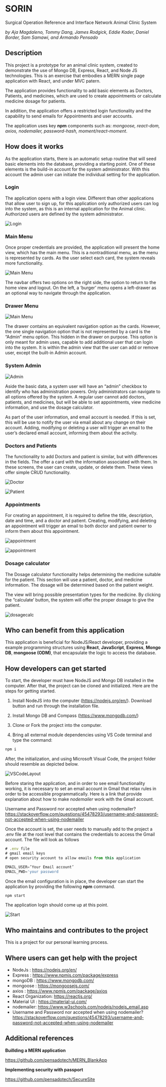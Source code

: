 # SORIN

Surgical Operation Reference and Interface Network
Animal Clinic System

_by Aja Magdaleno, Tommy Dang, James Rodgick, Eddie Kader, Daniel Border, Sam Samawi, and Armando Pensado_ 


## Description

This project is a prototype for an animal clinic system, created to demonstrate the use of Mongo DB, Express, React, and Node JS technologies. This is an exercise that embodies a MERN single page application with React, and under MVC patern. 

The application provides functionality to add basic elements as Doctors, Patients, and medicines, which are used to create appointments or calculate medicine dosage for patients.

In addition, the application offers a restricted login functionality and the capability to send emails for Appointments and user accounts.

The application uses key **npm** components such as: _mongoose, react-dom, axios, nodemailer, password-hash, moment/react-moment_. 


## How does it works

As the application starts, there is an automatic setup routine that will seed basic elements into the database, providing a starting point.  One of these elements is the build-in account for the system administrator. With this account the admin user can initiate the individual setting for the application.

### Login 

The application opens with a login view. Different than other applications that allow user to sign up, for this application only authorized users can log into the system, as this is an internal application for the Animal clinic.  Authorized users are defined by the system administrator.

![Login](./docs/Login.png)

### Main Menu

Once proper credentials are provided, the application will present the home view, which has the main menu. This is a nontraditional menu, as the menu is represented by cards.  As the user select each card,  the system reveals more functionality.

![Main Menu](./docs/MainMenu.png)

The navbar offers two options on the right side, the option to return to the home view and logout. On the left, a ‘burger’ menu opens a left-drawer as an optional way to navigate through the application.

### Drawer Menu

![Main Menu](./docs/Drawer.png)

The drawer contains an equivalent navigation option as the cards. However, the one single navigation option that is not represented by a card is the “Admin” menu option. This hidden in the drawer on purpose. This option is only meant for admin uses, capable to add additional user that can login into the system.  It is within the admin view that the user can add or remove user, except the built-in Admin account.

### System Admin 

![Admin](./docs/SysAdmin.png)

Aside the basic data, a system user will have an “admin” checkbox to identify who has administration powers. Only administrators can navigate to all options offered by the system.  A regular user cannot add doctors, patients, and medicines, but will be able to set appointments, view medicine information, and use the dosage calculator.

As part of the user information, and email account is needed. If this is set, this will be use to notify the user via email about any change on their account. Adding, modifying or deleting a user will trigger an email to the user’s declared email account, informing them about the activity.

### Doctors and Patients

The functionality to add Doctors and patient is similar, but with differences in the fields. The offer a card with the information associated with them. In these screens, the user can create, update, or delete them. These views offer simple CRUD functionality.

![Doctor](./docs/Doctors.png)

![Patient](./docs/Patients.png)

### Appointments

For creating an appointment, it is required to define the title, description, date and time, and a doctor and patient. Creating, modifying, and deleting an appointment will trigger an email to both doctor and patient owner to inform them about this appointment.

![appointment](./docs/appointments.png)

![appointment](./docs/AppointDetail.png)

### Dosage calculator

The Dosage calculator functionality helps determining the medicine suitable for the patient. This section will use a patient, doctor, and medicine information. The dosage will be determined based on the patient weight.

The view will bring possible presentation types for the medicine. By clicking the “calculate’ button, the system will offer the proper dosage to give the patient.


![dosagecalc](./docs/DosageCalc.png)

## Who can benefit from this application

This application is beneficial for NodeJS/React developer, providing a example programming structures using **React**, **JavaScript**, **Express**, **Mongo DB**, **mongoose (ODM)**, that encapsulate the logic to access the database.

## How developers can get started

To start, the developer must have NodeJS and Mongo DB installed in the computer. After that, the project can be cloned and initialized.  Here are the steps for getting started.

1. Install NodeJS into the computer  (https://nodejs.org/en/). Download button and run through the installation file.

2. Install Mongo DB and Compass (https://www.mongodb.com/)

3. Clone or Fork the project into the computer.

4. Bring all external module dependencies using VS Code terminal and type the command:

```js
npm i
```

After, the initialization, and using Microsoft Visual Code, the project folder should resemble as depicted below.

![VSCodeLayout](./docs/VSCodeLayout.png)

Before staring the application, and in order to see email functionality working, it is necessary to set an email account in Gmail that relax rules in order to be accessible programmatically.  Here is a link that provide explanation about how to make _nodemailer_ work with the Gmail account.

Username and Password nor accepted when using nodemailer?
https://stackoverflow.com/questions/45478293/username-and-password-not-accepted-when-using-nodemailer

Once the account is set, the user needs to manually add to the project a .env file at the root level that contains the credentials to access the Gmail account. The file will look as follows

```js
# .env file
# gmail email keys 
# open security account to allow emails from this application

EMAIL_USER=’Your Email account’
EMAIL_PWD='your password
```

Once the email configuration is in place, the developer can start the application by providing the following **npm** command.

```js
npm start
```

The application login should come up at this point.

![Start](./docs/Login.png)


## Who maintains and contributes to the project

This is a project for our personal learning process.

## Where users can get help with the project

* NodeJs   : https://nodejs.org/en/
* Express  : https://www.npmjs.com/package/express
* mongoDB  : https://www.mongodb.com/
* mongoose : https://mongoosejs.com/
* axios    : https://www.npmjs.com/package/axios
* React Organization: https://reactjs.org/
* Material UI : https://material-ui.com/
* nodemailer: https://www.w3schools.com/nodejs/nodejs_email.asp
* Username and Password nor accepted when using nodemailer? https://stackoverflow.com/questions/45478293/username-and-password-not-accepted-when-using-nodemailer


## Additional references

**Buillding a MERN application** 

https://github.com/pensadotech/MERN_BlankApp

**Implementing security with passport**

https://github.com/pensadotech/SecureSite